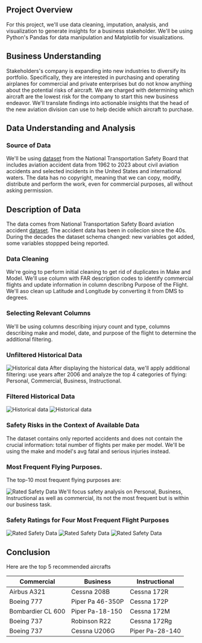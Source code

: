 
## Project Overview

For this project, we'll use data cleaning, imputation, analysis, and visualization to generate insights for a business stakeholder. We'll be using Python's Pandas for data manipulation and Matplotlib for visualizations.

## Business Understanding

Stakeholders's company is expanding into new industries to diversify its portfolio. Specifically, they are interested in purchasing and operating airplanes for commercial and private enterprises but do not know anything about the potential risks of aircraft. We are charged with determining which aircraft are the lowest risk for the company to start this new business endeavor. We'll translate findings into actionable insights that the head of the new aviation division can use to help decide which aircraft to purchase.

##  Data Understanding and Analysis

### Source of Data
We'll be using [dataset](https://www.kaggle.com/datasets/khsamaha/aviation-accident-database-synopses) from the National Transportation Safety Board that includes aviation accident data from 1962 to 2023 about civil aviation accidents and selected incidents in the United States and international waters. The data has no copyright, meaning that we can copy, modify, distribute and perform the work, even for commercial purposes, all without asking permission.

## Description of Data

The data comes from National Transportation Safety Board aviation accident [dataset](https://www.ntsb.gov/Pages/AviationQueryV2.aspx).
The accident data has been in collecion since the 40s. During the decades the dataset schema changed: new variables got added, some variables stoppped being reported.

### Data Cleaning

We're going to perform initial cleaning to get rid of duplicates in Make and Model. 
We'll use column with FAR description codes to identify commercial flights and update information in column describng Purpose of the Flight. We'll aso clean up Latitude and Longitude by converting it from DMS to degrees.

### Selecting Relevant Columns

We'll be using columns describing injury count and type, columns describing make and model, date, and purpose of the flight to determine the additional filtering.

### Unfiltered Historical Data

![Historical data](results/Inj_By_FlightPurpose_Unfiltered.jpeg)
After displaying the historical data, we'll apply additional filtering: use years after 2006 and analyze the top 4 categories of flying: Personal, Commercial, Business, Instructional. 

### Filtered Historical Data
![Historical data](results/Inj_By_Year_Filtered.jpeg)
![Historical data](results/Inj_By_FlightPurpose_Filtered.jpeg)

### Safety Risks in the Context of Available Data 
The dataset contains only reported accidents and does not contain the crucial information: total number of flights per make per model. We'll be using the make and model's avg fatal and serious injuries instead.

### Most Frequent Flying Purposes.
The top-10 most frequent flying purposes are:

![Rated Safety Data](results/Hist_Flights.jpeg)
We'll focus safety analysis on Personal, Business, Instructional as well as commercial, its not the most frequent but is within our business task.


### Safety Ratings for Four Most Frequent Flight Purposes

![Rated Safety Data](results/Inj_By_Flight_Commercial.jpeg)
![Rated Safety Data](results/Inj_By_Flight_Business.jpeg)
![Rated Safety Data](results/Inj_By_Flight_Instructional.jpeg)

## Conclusion
Here are the top 5 recommended aircrafts 

| Commercial          | Business               | Instructional         |
|---------------------|------------------------|------------------------|
| Airbus A321         | Cessna 208B            | Cessna 172R            |
| Boeing 777          | Piper Pa 46-350P       | Cessna 172P            |
| Bombardier CL 600   | Piper Pa-18-150        | Cessna 172M            |
| Boeing 737          | Robinson R22           | Cessna 172Rg           |
| Boeing 737          | Cessna U206G           | Piper Pa-28-140        |
